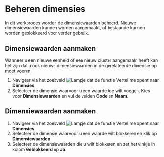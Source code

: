 # Beheren dimensies


In dit werkproces worden de dimensiewaarden beheerd. Nieuwe dimensiewaarden kunnen worden aangemaakt, of bestaande kunnen worden geblokkeerd voor verder gebruik.

## Dimensiewaarden aanmaken

Wanneer u een nieuwe eenheid of een nieuw cluster aangemaakt heeft kan het zijn dat u ook nieuwe dimensiewaarden in de gerelateerde dimensie op moet voeren. 

1. Navigeer via het zoekveld ![Lampje dat de functie Vertel me opent](https://docs.microsoft.com/nl-NL/dynamics365/business-central/media/ui-search/search_small.png "Vertel me wat u wilt doen") naar **Dimensies**. 
2. Selecteer de dimensie waarvoor u een waarde toe wilt voegen. Kies voor **Dimensiewaarden** en vul de velden **Code** en **Naam**. 

## Dimensiewaarden aanmaken

1. Navigeer via het zoekveld ![Lampje dat de functie Vertel me opent](https://docs.microsoft.com/nl-NL/dynamics365/business-central/media/ui-search/search_small.png "Vertel me wat u wilt doen") naar **Dimensies**. 
2. Selecteer de dimensie waarvoor u een waarde wilt blokkeren en klik op **Dimensiewaarden**.
3. Selecteer de dimensiewaarden die u wilt blokkeren en zet het vinkje in kolom **Geblokkeerd** op **Ja**. 

<!--stackedit_data:
eyJoaXN0b3J5IjpbLTE0MDk4MTA1MzVdfQ==
-->
